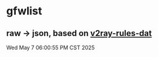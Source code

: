 # gfwlist
## raw -> json, based on [v2ray-rules-dat](https://github.com/Loyalsoldier/v2ray-rules-dat)
Wed May  7 06:00:55 PM CST 2025

